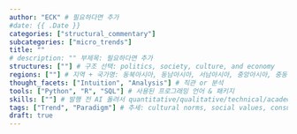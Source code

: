 ```yaml
---
author: "ECK" # 필요하다면 추가
#date: {{ .Date }}
categories: ["structural_commentary"]
subcategories: ["micro_trends"]
title: ""
# description: "" 부제목: 필요하다면 추가
structures: [""] # 구조 선택: politics, society, culture, and economy
regions: [""] # 지역 + 국가명: 동북아시아, 동남아시아, 서남아시아, 중앙아시아, 중동아시아, 유라시아, 동아시아, 북유럽, 남유럽, 서유럽, 북미, 중미, 남미, 아프리카
thought_facets: ["Intuition", "Analysis"] # 직관 or 분석
tools: ["Python", "R", "SQL"] # 사용된 프로그래밍 언어 & 패키지
skills: [""] # 발행 전 AI 돌려서 quantitative/qualitative/technical/academic skillset 추출하기
tags: ["Trend", "Paradigm"] # 추세: cultural norms, social values, consumption patterns, psychological landscapes
draft: true
---
```

